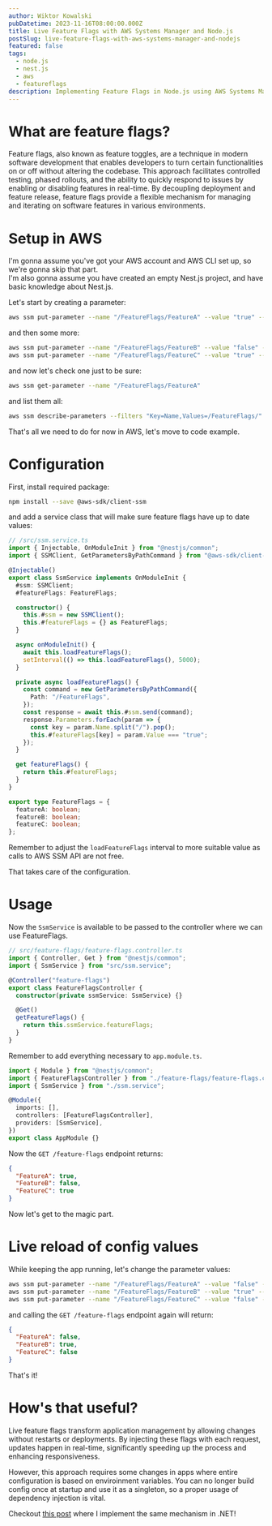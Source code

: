 ```yaml
---
author: Wiktor Kowalski
pubDatetime: 2023-11-16T08:00:00.000Z
title: Live Feature Flags with AWS Systems Manager and Node.js
postSlug: live-feature-flags-with-aws-systems-manager-and-nodejs
featured: false
tags:
  - node.js
  - nest.js
  - aws
  - featureflags
description: Implementing Feature Flags in Node.js using AWS Systems Manager
---
```


# What are feature flags?

Feature flags, also known as feature toggles, are a technique in modern software development that enables developers to turn certain functionalities on or off without altering the codebase. This approach facilitates controlled testing, phased rollouts, and the ability to quickly respond to issues by enabling or disabling features in real-time. By decoupling deployment and feature release, feature flags provide a flexible mechanism for managing and iterating on software features in various environments.

# Setup in AWS

I'm gonna assume you've got your AWS account and AWS CLI set up, so we're gonna skip that part.  
I'm also gonna assume you have created an empty Nest.js project, and have basic knowledge about Nest.js.

Let's start by creating a parameter:

```bash
aws ssm put-parameter --name "/FeatureFlags/FeatureA" --value "true" --type String
```

and then some more:

```bash
aws ssm put-parameter --name "/FeatureFlags/FeatureB" --value "false" --type String
aws ssm put-parameter --name "/FeatureFlags/FeatureC" --value "true" --type String
```

and now let's check one just to be sure:

```bash
aws ssm get-parameter --name "/FeatureFlags/FeatureA"
```

and list them all:

```bash
aws ssm describe-parameters --filters "Key=Name,Values=/FeatureFlags/"
```

That's all we need to do for now in AWS, let's move to code example.

# Configuration

First, install required package:

```bash
npm install --save @aws-sdk/client-ssm
```

and add a service class that will make sure feature flags have up to date values:

```ts
// /src/ssm.service.ts
import { Injectable, OnModuleInit } from "@nestjs/common";
import { SSMClient, GetParametersByPathCommand } from "@aws-sdk/client-ssm";

@Injectable()
export class SsmService implements OnModuleInit {
  #ssm: SSMClient;
  #featureFlags: FeatureFlags;

  constructor() {
    this.#ssm = new SSMClient();
    this.#featureFlags = {} as FeatureFlags;
  }

  async onModuleInit() {
    await this.loadFeatureFlags();
    setInterval(() => this.loadFeatureFlags(), 5000);
  }

  private async loadFeatureFlags() {
    const command = new GetParametersByPathCommand({
      Path: "/FeatureFlags",
    });
    const response = await this.#ssm.send(command);
    response.Parameters.forEach(param => {
      const key = param.Name.split("/").pop();
      this.#featureFlags[key] = param.Value === "true";
    });
  }

  get featureFlags() {
    return this.#featureFlags;
  }
}

export type FeatureFlags = {
  featureA: boolean;
  featureB: boolean;
  featureC: boolean;
};
```

Remember to adjust the `loadFeatureFlags` interval to more suitable value as calls to AWS SSM API are not free.

That takes care of the configuration.

# Usage

Now the `SsmService` is available to be passed to the controller where we can use FeatureFlags.

```ts
// src/feature-flags/feature-flags.controller.ts
import { Controller, Get } from "@nestjs/common";
import { SsmService } from "src/ssm.service";

@Controller("feature-flags")
export class FeatureFlagsController {
  constructor(private ssmService: SsmService) {}

  @Get()
  getFeatureFlags() {
    return this.ssmService.featureFlags;
  }
}
```

Remember to add everything necessary to `app.module.ts`.

```ts
import { Module } from "@nestjs/common";
import { FeatureFlagsController } from "./feature-flags/feature-flags.controller";
import { SsmService } from "./ssm.service";

@Module({
  imports: [],
  controllers: [FeatureFlagsController],
  providers: [SsmService],
})
export class AppModule {}
```

Now the `GET /feature-flags` endpoint returns:

```json
{
  "FeatureA": true,
  "FeatureB": false,
  "FeatureC": true
}
```

Now let's get to the magic part.

# Live reload of config values

While keeping the app running, let's change the parameter values:

```bash
aws ssm put-parameter --name "/FeatureFlags/FeatureA" --value "false" --type String --overwrite
aws ssm put-parameter --name "/FeatureFlags/FeatureB" --value "true" --type String --overwrite
aws ssm put-parameter --name "/FeatureFlags/FeatureC" --value "false" --type String --overwrite
```

and calling the `GET /feature-flags` endpoint again will return:

```json
{
  "FeatureA": false,
  "FeatureB": true,
  "FeatureC": false
}
```

That's it!

# How's that useful?

Live feature flags transform application management by allowing changes without restarts or deployments. By injecting these flags with each request, updates happen in real-time, significantly speeding up the process and enhancing responsiveness.

However, this approach requires some changes in apps where entire configuration is based on enviroinment variables. You can no longer build config once at startup and use it as a singleton, so a proper usage of dependency injection is vital.

Checkout [this post](https://blog.wiktorkowalski.pl/posts/live-feature-flags-with-aws-systems-manager-and-dotnet/) where I implement the same mechanism in .NET!
